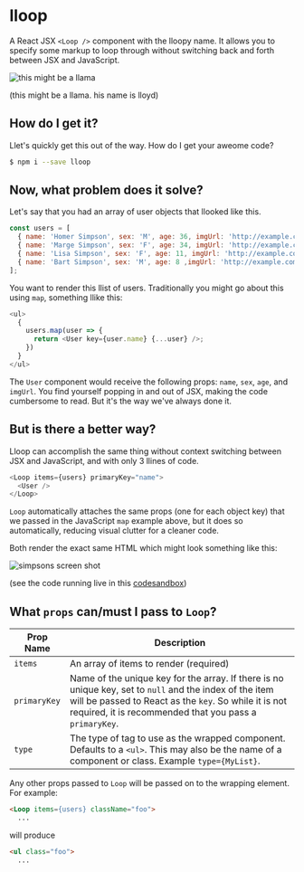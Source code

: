 # lloop
A React JSX `<Loop />` component with the lloopy name.
It allows you to specify some markup to loop through without switching back and forth
between JSX and JavaScript.

![this might be a llama](https://github.com/donavon/lloop/blob/master/img/llama-small.png?raw=true)

(this might be a llama. his name is lloyd)

## How do I get it?

Llet's quickly get this out of the way. How do I get your aweome code?

```sh
$ npm i --save lloop
```

## Now, what problem does it solve?

Let's say that you had an array of user objects that llooked like this.

```js
const users = [
  { name: 'Homer Simpson', sex: 'M', age: 36, imgUrl: 'http://example.com/homer.png' },
  { name: 'Marge Simpson', sex: 'F', age: 34, imgUrl: 'http://example.com/marge.png' },
  { name: 'Lisa Simpson', sex: 'F', age: 11, imgUrl: 'http://example.com/lisa.png' },
  { name: 'Bart Simpson', sex: 'M', age: 8 ,imgUrl: 'http://example.com/bart.png' },
];
```

You want to render this llist of users.
Traditionally you might go about this using `map`, something llike this:

```js
<ul>
  {
    users.map(user => {
      return <User key={user.name} {...user} />;
    })
  }
</ul>
```

The `User` component would receive the following props:
`name`, `sex`, `age`, and `imgUrl`.
You find yourself popping in and out of JSX, making the code cumbersome to read.
But it's the way we've always done it.

## But is there a better way?

Lloop can accomplish the same thing without context switching
between JSX and JavaScript, and with only 3 llines of code.

```js
<Loop items={users} primaryKey="name">
  <User />
</Loop>
```

`Loop` automatically attaches the same props (one for each object key) that we passed in the JavaScript `map`
example above, but it does so automatically, reducing visual clutter for a cleaner code.

Both render the exact same HTML which might look something like this:

![simpsons screen shot](https://raw.githubusercontent.com/donavon/lloop/master/img/lloop-screen-shot.png)

(see the code running live in this [codesandbox](https://codesandbox.io/s/ZkLVy722))

## What `props` can/must I pass to `Loop`?

| Prop Name  | Description |
| ---------- | ----------- |
| `items`      | An array of items to render (required) |
| `primaryKey` | Name of the unique key for the array. If there is no unique key, set to `null` and the index of the item will be passed to React as the `key`. So while it is not required, it is recommended that you pass a `primaryKey`. |
| `type`       | The type of tag to use as the wrapped component. Defaults to a `<ul>`. This may also be the name of a component or class. Example `type={MyList}`. |

Any other props passed to `Loop` will be passed on to the wrapping element. For example:
```html
<Loop items={users} className="foo">
  ...
```
will produce
```html
<ul class="foo">
  ...
```
